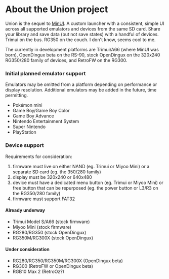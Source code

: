 # About the Union project

Union is the sequel to [MinUI](https://github.com/shauninman/MinUI). A custom launcher with a consistent, simple UI across all supported emulators and devices from the same SD card. Share your library and save data (but not save states) with a handful of devices. Trimui on the bus. RG350 on the couch. I don't know, seems cool to me.

The currently in development platforms are Trimui/A66 (where MinUI was born), OpenDingux beta on the RS-90, stock OpenDingux on the 320x240 RG350/280 family of devices, and RetroFW on the RG300.

### Initial planned emulator support

Emulators may be omitted from a platform depending on performance or display resolution. Additional emulators may be added in the future, time permitting.

- Pokémon mini
- Game Boy/Game Boy Color
- Game Boy Advance
- Nintendo Entertainment System
- Super Nintendo
- PlayStation

### Device support

Requirements for consideration:

1. firmware must live on either NAND (eg. Trimui or Miyoo Mini) or a separate SD card (eg. the 350/280 family)
2. display must be 320x240 or 640x480
3. device must have a dedicated menu button (eg. Trimui or Miyoo Mini) or free button that can be repurposed (eg. the power button or L3/R3 on the RG350/280 family)
4. firmware must support FAT32

#### Already underway

- Trimui Model S/A66 (stock firmware)
- Miyoo Mini (stock firmware)
- RG280/RG350 (stock OpenDingux)
- RG350M/RG300X (stock OpenDingux)

#### Under consideration

- RG280/RG350/RG350M/RG300X (OpenDingux beta)
- RG300 (RetroFW or OpenDingux beta)
- RGB10 Max 2 (RetroOz?)
